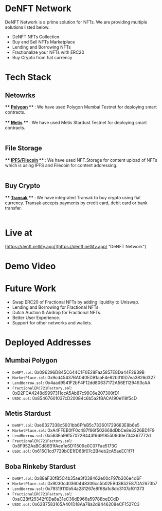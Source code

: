 # DeNFT Network

DeNFT Network is a prime solution for NFTs. We are providing multiple solutions listed below.

- DeNFT NFTs Collection
- Buy and Sell NFTs Marketplace
- Lending and Borrowing NFTs
- Fractionalize your NFTs with ERC20
- Buy Crypto from fiat currency

# Tech Stack

## Netowrks

<b> ** [Polygon](https://polygon.technology/ "Polygon") ** </b> : We have used Polygon Mumbai Testnet for deploying smart contracts.<br /><br />
<b> ** [Metis](https://www.metis.io/ "Metis") ** </b> : We have used Metis Stardust Testnet for deploying smart contracts.<br /><br />

## File Storage

<b> ** [IPFS/Filecoin](https://ipfs.io/ "IPFS/Filecoin") ** </b> : We have used NFT.Storage for content upload of NFTs which is using IPFS and Filecoin for content addressing.<br /><br />

## Buy Crypto 

<b> ** [Transak](https://transak.com/ "Transak") ** </b> : We have integrated Transak to buy crypto using fiat currency. Transak accepts payments by credit card, debit card or bank transfer.<br /><br />

# Live at

[https://denft.netlify.app/](https://denft.netlify.app/ "DeNFT Network")

# Demo Video

# Future Work

- Swap ERC20 of Fractional NFTs by adding liquidity to Uniswap.
- Lending and Borrowing for Fractional NFTs.
- Dutch Auction & Airdrop for Fractional NFTs.
- Better User Experience.
- Support for other networks and wallets.


# Deployed Addresses

## Mumbai Polygon

- `DeNFT.sol`: 0x096296D845C644C1F0E28Faa5857E8Da44F2939B
- `MarketPlace.sol`: 0x9cd45437BA040EDB1aaF4e62b310D7ea3826d327
- `LendBorrow.sol`: 0x4aad9541F2bF4F12dd80637172A56E1129493cAA
- `FractionalERC721Factory.sol`: 0xD2FCA4248d9997311ccA5Ab87c99C6e207300fD1
- `USDC.sol`: 0x85467601037cD20084c6b5a2fBACA190e118f5cD

## Metis Stardust

- `DeNFT.sol`: 0xe6327338c5901bb6FfeB5c733601729683E8b6e5
- `MarketPlace.sol`: 0xA4FFEB0fF0c487f66f502668dDbCe8e3226BD1F9
- `LendBorrow.sol`: 0x563Ea99f57072B443f669185509d0e734367772d
- `FractionalERC721Factory.sol`: 0x8F952AaBCd86B1fAee1e6D11509e0C07Fae5173C
- `USDC.sol`: 0x615C1cd7729bCE1fD68f07c2B4eb2cA5aeEC1f7f

## Boba Rinkeby Stardust

- `DeNFT.sol`: 0x88aF30fB5C4b35ae3f038462e00cF97b306e4d6F
- `MarketPlace.sol`: 0x9030cd0360448306cc5b02EBd3B52E87DA2673b7
- `LendBorrow.sol`: 0x79319110b54a281267e8f68a1c8dc3107af01373
- `FractionalERC721Factory.sol`: 0xaC28ff29342f0Da8a31eC36dE966a59788beECdD
- `USDC.sol`: 0x62B7583165A401D18Aa78a2d9446208eCF1527C3

